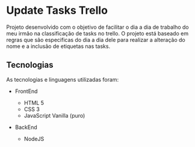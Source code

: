 # Update Tasks Trello

Projeto desenvolvido com o objetivo de facilitar o dia a dia de trabalho do meu irmão na classificação de tasks no trello. O projeto está baseado em regras que são especificas do dia a dia dele para realizar a alteração do nome e a inclusão de etiquetas nas tasks.

## Tecnologias

As tecnologias e linguagens utilizadas foram:

+ FrontEnd
    + HTML 5
    + CSS 3
    + JavaScript Vanilla (puro)

+ BackEnd
    + NodeJS
